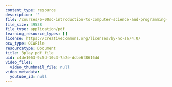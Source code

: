 ```yaml
---
content_type: resource
description: ''
file: /courses/6-00sc-introduction-to-computer-science-and-programming-spring-2011/c4de10639c5d10c37a2edcbe6f8616dd_rM3shFQyieU.pdf
file_size: 49538
file_type: application/pdf
learning_resource_types: []
license: https://creativecommons.org/licenses/by-nc-sa/4.0/
ocw_type: OCWFile
resourcetype: Document
title: 3play pdf file
uid: c4de1063-9c5d-10c3-7a2e-dcbe6f8616dd
video_files:
  video_thumbnail_file: null
video_metadata:
  youtube_id: null
---
```

